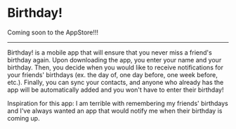 # Birthday!

Coming soon to the AppStore!!!


---
Birthday! is a mobile app that will ensure that you never miss a friend's birthday again. Upon downloading the app, you enter your name and your birthday. Then, you decide when you would like to receive notifications for your friends' birthdays (ex. the day of, one day before, one week before, etc.). Finally, you can sync your contacts, and anyone who already has the app will be automatically added and you won't have to enter their birthday!

Inspiration for this app:
  I am terrible with remembering my friends' birthdays and I've always wanted an app that would notify me when their birthday is coming up.
